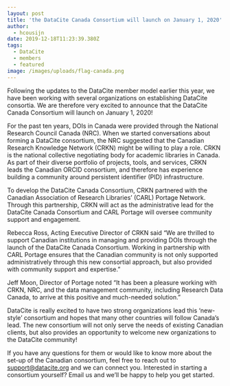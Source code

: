 ```yaml
---
layout: post
title: 'the DataCite Canada Consortium will launch on January 1, 2020'
author:
  - hcousijn
date: 2019-12-18T11:23:39.380Z
tags:
  - DataCite
  - members
  - featured
image: /images/uploads/flag-canada.png
---
```

Following the updates to the DataCite member model earlier this year, we have been working with several organizations on establishing DataCite consortia. We are therefore very excited to announce that the DataCite Canada Consortium will launch on January 1, 2020!



For the past ten years, DOIs in Canada were provided through the National Research Council Canada (NRC). When we started conversations about forming a DataCite consortium, the NRC suggested that the Canadian Research Knowledge Network (CRKN) might be willing to play a role. CRKN is the national collective negotiating body for academic libraries in Canada. As part of their diverse portfolio of projects, tools, and services, CRKN leads the Canadian ORCID consortium, and therefore has experience building a community around persistent identifier (PID) infrastructure. 



To develop the DataCite Canada Consortium, CRKN partnered with the Canadian Association of Research Libraries’ (CARL) Portage Network. Through this partnership, CRKN will act as the administrative lead for the DataCite Canada Consortium and CARL Portage will oversee community support and engagement. 



Rebecca Ross, Acting Executive Director of CRKN said “We are thrilled to support Canadian institutions in managing and providing DOIs through the launch of the DataCite Canada Consortium. Working in partnership with CARL Portage ensures that the Canadian community is not only supported administratively through this new consortial approach, but also provided with community support and expertise.”



Jeff Moon, Director of Portage noted “It has been a pleasure working with CRKN, NRC, and the data management community, including Research Data Canada, to arrive at this positive and much-needed solution.”



DataCite is really excited to have two strong organizations lead this ‘new-style’ consortium and hopes that many other countries will follow Canada’s lead. The new consortium will not only serve the needs of existing Canadian clients, but also provides an opportunity to welcome new organizations to the DataCite community! 



If you have any questions for them or would like to know more about the set-up of the Canadian consortium, feel free to reach out to support@datacite.org and we can connect you. Interested in starting a consortium yourself? Email us and we’ll be happy to help you get started.

